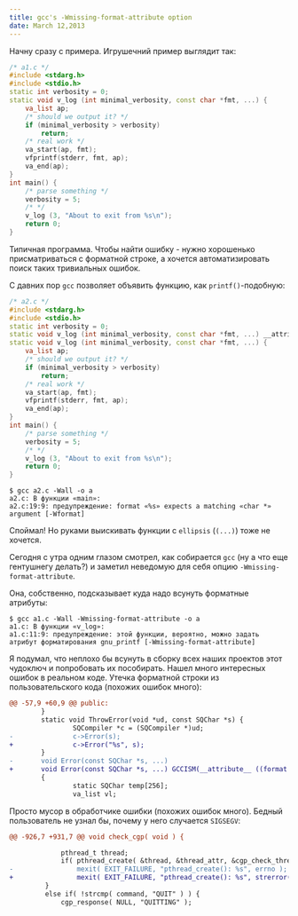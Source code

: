 ```yaml
---
title: gcc's -Wmissing-format-attribute option
date: March 12,2013
---
```


Начну сразу с примера. Игрушечний пример выглядит так:

```cpp
/* a1.c */
#include <stdarg.h>
#include <stdio.h>
static int verbosity = 0;
static void v_log (int minimal_verbosity, const char *fmt, ...) {
    va_list ap;
    /* should we output it? */
    if (minimal_verbosity > verbosity)
        return;
    /* real work */
    va_start(ap, fmt);
    vfprintf(stderr, fmt, ap);
    va_end(ap);
}
int main() {
    /* parse something */
    verbosity = 5;
    /* */
    v_log (3, "About to exit from %s\n");
    return 0;
}
```

Типичная программа. Чтобы найти ошибку - нужно хорошенько
присматриваться с форматной строке, а хочется автоматизировать поиск
таких тривиальных ошибок.

С давних пор `gcc` позволяет объявить функцию, как
`printf()`-подобную:

```cpp
/* a2.c */
#include <stdarg.h>
#include <stdio.h>
static int verbosity = 0;
static void v_log (int minimal_verbosity, const char *fmt, ...) __attribute__ ((format (printf, 2, 3)));
static void v_log (int minimal_verbosity, const char *fmt, ...) {
    va_list ap;
    /* should we output it? */
    if (minimal_verbosity > verbosity)
        return;
    /* real work */
    va_start(ap, fmt);
    vfprintf(stderr, fmt, ap);
    va_end(ap);
}
int main() {
    /* parse something */
    verbosity = 5;
    /* */
    v_log (3, "About to exit from %s\n");
    return 0;
}
```

```
$ gcc a2.c -Wall -o a
a2.c: В функции «main»:
a2.c:19:9: предупреждение: format «%s» expects a matching «char *» argument [-Wformat]
```

Споймал! Но руками выискивать функции с `ellipsis` (`(...)`) тоже
не хочется.

Сегодня с утра одним глазом смотрел, как собирается `gcc` (ну а что
еще гентушнегу делать?) и заметил неведомую для себя опцию
`-Wmissing-format-attribute`.

Она, собственно, подсказывает куда надо всунуть форматные атрибуты:

```
$ gcc a1.c -Wall -Wmissing-format-attribute -o a
a1.c: В функции «v_log»:
a1.c:11:9: предупреждение: этой функции, вероятно, можно задать атрибут форматирования gnu_printf [-Wmissing-format-attribute]
```

Я подумал, что неплохо бы всунуть в сборку всех наших проектов этот
чудоключ и попробовать их пособирать. Нашел много интересных ошибок в
реальном коде. Утечка форматной строки из пользовательского кода
(похожих ошибок много):

```diff
@@ -57,9 +60,9 @@ public:
        }
        static void ThrowError(void *ud, const SQChar *s) {
                SQCompiler *c = (SQCompiler *)ud;
-               c->Error(s);
+               c->Error("%s", s);
        }
-       void Error(const SQChar *s, ...)
+       void Error(const SQChar *s, ...) GCCISM(__attribute__ ((format (printf, 2, 3))))
        {
                static SQChar temp[256];
                va_list vl;
```

Просто мусор в обработчике ошибки (похожих ошибок много). Бедный
пользователь не узнал бы, почему у него случается `SIGSEGV`:

```diff
@@ -926,7 +931,7 @@ void check_cgp( void ) {

             pthread_t thread;
             if( pthread_create( &thread, &thread_attr, &cgp_check_thread, cgpfile ) )
-                mexit( EXIT_FAILURE, "pthread_create(): %s", errno );
+                mexit( EXIT_FAILURE, "pthread_create(): %s", strerror(errno) );
         }
         else if( !strcmp( command, "QUIT" ) ) {
             cgp_response( NULL, "QUITTING" );
```
